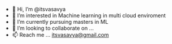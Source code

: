 - 👋 Hi, I’m @itsvasavya
- 👀 I’m interested in Machine learning in multi cloud enviroment 
- 🌱 I’m currently pursuing masters in ML 
- 💞️ I’m looking to collaborate on ...
- 📫 Reach me ... itsvasavya@gmail.com

<!---
Vasavya is a ✨ special ✨ repository because its `README.md` (this file) appears on your GitHub profile.
You can click the Preview link to take a look at your changes.
--->
